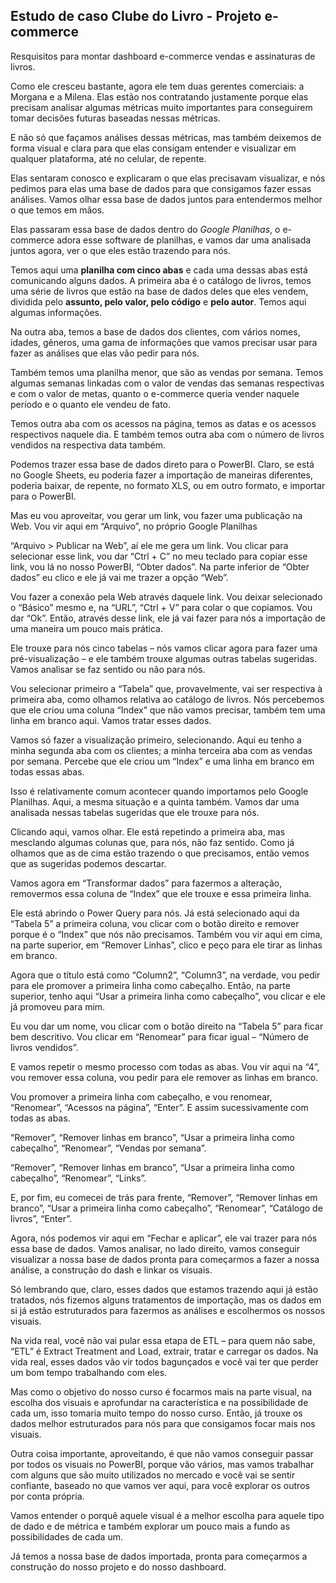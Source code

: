 ## Estudo de caso Clube do Livro - Projeto e-commerce

Resquisitos para montar dashboard e-commerce vendas e assinaturas de livros.

Como ele cresceu bastante, agora ele tem duas gerentes comerciais: a Morgana e a Milena. Elas estão nos contratando justamente porque elas precisam analisar algumas métricas muito importantes para conseguirem tomar decisões futuras baseadas nessas métricas.

E não só que façamos análises dessas métricas, mas também deixemos de forma visual e clara para que elas consigam entender e visualizar em qualquer plataforma, até no celular, de repente.

Elas sentaram conosco e explicaram o que elas precisavam visualizar, e nós pedimos para elas uma base de dados para que consigamos fazer essas análises. Vamos olhar essa base de dados juntos para entendermos melhor o que temos em mãos.

Elas passaram essa base de dados dentro do _Google Planilhas_, o e-commerce adora esse software de planilhas, e vamos dar uma analisada juntos agora, ver o que eles estão trazendo para nós.

Temos aqui uma **planilha com cinco abas** e cada uma dessas abas está comunicando alguns dados. A primeira aba é o catálogo de livros, temos uma série de livros que estão na base de dados deles que eles vendem, dividida pelo **assunto, pelo valor, pelo código** e **pelo autor**. Temos aqui algumas informações.

Na outra aba, temos a base de dados dos clientes, com vários nomes, idades, gêneros, uma gama de informações que vamos precisar usar para fazer as análises que elas vão pedir para nós.

Também temos uma planilha menor, que são as vendas por semana. Temos algumas semanas linkadas com o valor de vendas das semanas respectivas e com o valor de metas, quanto o e-commerce queria vender naquele período e o quanto ele vendeu de fato.

Temos outra aba com os acessos na página, temos as datas e os acessos respectivos naquele dia. E também temos outra aba com o número de livros vendidos na respectiva data também.

Podemos trazer essa base de dados direto para o PowerBI. Claro, se está no Google Sheets, eu poderia fazer a importação de maneiras diferentes, poderia baixar, de repente, no formato XLS, ou em outro formato, e importar para o PowerBI.

Mas eu vou aproveitar, vou gerar um link, vou fazer uma publicação na Web. Vou vir aqui em “Arquivo”, no próprio Google Planilhas

“Arquivo > Publicar na Web”, aí ele me gera um link. Vou clicar para selecionar esse link, vou dar “Ctrl + C” no meu teclado para copiar esse link, vou lá no nosso PowerBI, “Obter dados”. Na parte inferior de “Obter dados” eu clico e ele já vai me trazer a opção “Web”.

Vou fazer a conexão pela Web através daquele link. Vou deixar selecionado o “Básico” mesmo e, na “URL”, “Ctrl + V” para colar o que copiamos. Vou dar “Ok”. Então, através desse link, ele já vai fazer para nós a importação de uma maneira um pouco mais prática.

Ele trouxe para nós cinco tabelas – nós vamos clicar agora para fazer uma pré-visualização – e ele também trouxe algumas outras tabelas sugeridas. Vamos analisar se faz sentido ou não para nós.

Vou selecionar primeiro a “Tabela” que, provavelmente, vai ser respectiva à primeira aba, como olhamos relativa ao catálogo de livros. Nós percebemos que ele criou uma coluna “Index” que não vamos precisar, também tem uma linha em branco aqui. Vamos tratar esses dados.

Vamos só fazer a visualização primeiro, selecionando. Aqui eu tenho a minha segunda aba com os clientes; a minha terceira aba com as vendas por semana. Percebe que ele criou um “Index” e uma linha em branco em todas essas abas.

Isso é relativamente comum acontecer quando importamos pelo Google Planilhas. Aqui, a mesma situação e a quinta também. Vamos dar uma analisada nessas tabelas sugeridas que ele trouxe para nós.

Clicando aqui, vamos olhar. Ele está repetindo a primeira aba, mas mesclando algumas colunas que, para nós, não faz sentido. Como já olhamos que as de cima estão trazendo o que precisamos, então vemos que as sugeridas podemos descartar.

Vamos agora em “Transformar dados” para fazermos a alteração, removermos essa coluna de “Index” que ele trouxe e essa primeira linha.

Ele está abrindo o Power Query para nós. Já está selecionado aqui da “Tabela 5” a primeira coluna, vou clicar com o botão direito e remover porque é o “Index” que nós não precisamos. Também vou vir aqui em cima, na parte superior, em “Remover Linhas”, clico e peço para ele tirar as linhas em branco.

Agora que o título está como “Column2”, “Column3”, na verdade, vou pedir para ele promover a primeira linha como cabeçalho. Então, na parte superior, tenho aqui “Usar a primeira linha como cabeçalho”, vou clicar e ele já promoveu para mim.

Eu vou dar um nome, vou clicar com o botão direito na “Tabela 5” para ficar bem descritivo. Vou clicar em “Renomear” para ficar igual – “Número de livros vendidos”.

E vamos repetir o mesmo processo com todas as abas. Vou vir aqui na “4”, vou remover essa coluna, vou pedir para ele remover as linhas em branco.

Vou promover a primeira linha com cabeçalho, e vou renomear, “Renomear”, “Acessos na página”, “Enter”. E assim sucessivamente com todas as abas.

“Remover”, “Remover linhas em branco”, “Usar a primeira linha como cabeçalho”, “Renomear”, “Vendas por semana”.

“Remover”, “Remover linhas em branco”, “Usar a primeira linha como cabeçalho”, “Renomear”, “Links”.

E, por fim, eu comecei de trás para frente, “Remover”, “Remover linhas em branco”, “Usar a primeira linha como cabeçalho”, “Renomear”, “Catálogo de livros”, “Enter”.

Agora, nós podemos vir aqui em “Fechar e aplicar”, ele vai trazer para nós essa base de dados. Vamos analisar, no lado direito, vamos conseguir visualizar a nossa base de dados pronta para começarmos a fazer a nossa análise, a construção do dash e linkar os visuais.

Só lembrando que, claro, esses dados que estamos trazendo aqui já estão tratados, nós fizemos alguns tratamentos de importação, mas os dados em si já estão estruturados para fazermos as análises e escolhermos os nossos visuais.

Na vida real, você não vai pular essa etapa de ETL – para quem não sabe, “ETL” é Extract Treatment and Load, extrair, tratar e carregar os dados. Na vida real, esses dados vão vir todos bagunçados e você vai ter que perder um bom tempo trabalhando com eles.

Mas como o objetivo do nosso curso é focarmos mais na parte visual, na escolha dos visuais e aprofundar na característica e na possibilidade de cada um, isso tomaria muito tempo do nosso curso. Então, já trouxe os dados melhor estruturados para nós para que consigamos focar mais nos visuais.

Outra coisa importante, aproveitando, é que não vamos conseguir passar por todos os visuais no PowerBI, porque vão vários, mas vamos trabalhar com alguns que são muito utilizados no mercado e você vai se sentir confiante, baseado no que vamos ver aqui, para você explorar os outros por conta própria.

Vamos entender o porquê aquele visual é a melhor escolha para aquele tipo de dado e de métrica e também explorar um pouco mais a fundo as possibilidades de cada um.

Já temos a nossa base de dados importada, pronta para começarmos a construção do nosso projeto e do nosso dashboard.
